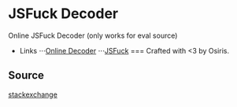 # JSFuck Decoder
Online JSFuck Decoder (only works for eval source) 
* Links
⋅⋅⋅[Online Decoder](http://enkhee-Osiris.github.io/Decoder-JSFuck)
⋅⋅⋅[JSFuck](http://www.jsfuck.com)
===
Crafted with <3 by Osiris.

## Source
[stackexchange](http://codegolf.stackexchange.com/questions/28714/convert-jsfuck-to-normal-js)